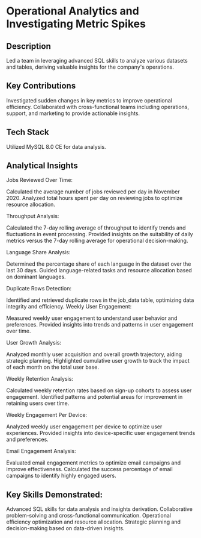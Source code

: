 
# Operational Analytics and Investigating Metric Spikes

## Description

Led a team in leveraging advanced SQL skills to analyze various datasets and tables, deriving valuable insights for the company's operations.
## Key Contributions

Investigated sudden changes in key metrics to improve operational efficiency.
Collaborated with cross-functional teams including operations, support, and marketing to provide actionable insights.

## Tech Stack

Utilized MySQL 8.0 CE for data analysis.

## Analytical Insights

Jobs Reviewed Over Time:

Calculated the average number of jobs reviewed per day in November 2020.
Analyzed total hours spent per day on reviewing jobs to optimize resource allocation.

Throughput Analysis:

Calculated the 7-day rolling average of throughput to identify trends and fluctuations in event processing.
Provided insights on the suitability of daily metrics versus the 7-day rolling average for operational decision-making.

Language Share Analysis:

Determined the percentage share of each language in the dataset over the last 30 days.
Guided language-related tasks and resource allocation based on dominant languages.

Duplicate Rows Detection:

Identified and retrieved duplicate rows in the job_data table, optimizing data integrity and efficiency.
Weekly User Engagement:

Measured weekly user engagement to understand user behavior and preferences.
Provided insights into trends and patterns in user engagement over time.

User Growth Analysis:

Analyzed monthly user acquisition and overall growth trajectory, aiding strategic planning.
Highlighted cumulative user growth to track the impact of each month on the total user base.

Weekly Retention Analysis:

Calculated weekly retention rates based on sign-up cohorts to assess user engagement.
Identified patterns and potential areas for improvement in retaining users over time.

Weekly Engagement Per Device:

Analyzed weekly user engagement per device to optimize user experiences.
Provided insights into device-specific user engagement trends and preferences.

Email Engagement Analysis:

Evaluated email engagement metrics to optimize email campaigns and improve effectiveness.
Calculated the success percentage of email campaigns to identify highly engaged users.

## Key Skills Demonstrated:

Advanced SQL skills for data analysis and insights derivation.
Collaborative problem-solving and cross-functional communication.
Operational efficiency optimization and resource allocation.
Strategic planning and decision-making based on data-driven insights.
